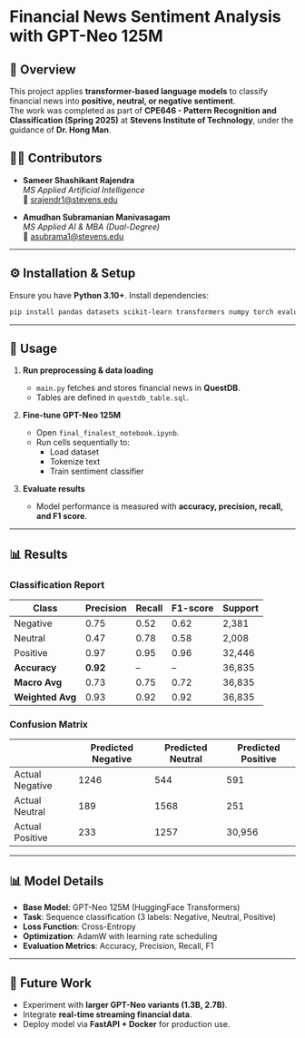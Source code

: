 # Financial News Sentiment Analysis with GPT-Neo 125M

## 📌 Overview
This project applies **transformer-based language models** to classify financial news into **positive, neutral, or negative sentiment**.  
The work was completed as part of **CPE646 - Pattern Recognition and Classification (Spring 2025)** at **Stevens Institute of Technology**, under the guidance of **Dr. Hong Man**.  

## 👨‍🎓 Contributors
- **Sameer Shashikant Rajendra**  
  *MS Applied Artificial Intelligence*  
  📧 srajendr1@stevens.edu  

- **Amudhan Subramanian Manivasagam**  
  *MS Applied AI & MBA (Dual-Degree)*  
  📧 asubrama1@stevens.edu  

---

## ⚙️ Installation & Setup
Ensure you have **Python 3.10+**. Install dependencies:
```bash
pip install pandas datasets scikit-learn transformers numpy torch evaluate accelerate psycopg2-binary
```

---

## 🚀 Usage
1. **Run preprocessing & data loading**
   - `main.py` fetches and stores financial news in **QuestDB**.
   - Tables are defined in `questdb_table.sql`.

2. **Fine-tune GPT-Neo 125M**
   - Open `final_finalest_notebook.ipynb`.
   - Run cells sequentially to:
     - Load dataset  
     - Tokenize text  
     - Train sentiment classifier  

3. **Evaluate results**
   - Model performance is measured with **accuracy, precision, recall, and F1 score**.  

---

## 📊 Results

### Classification Report
| Class     | Precision | Recall | F1-score | Support |
|-----------|-----------|--------|----------|---------|
| Negative  | 0.75      | 0.52   | 0.62     | 2,381   |
| Neutral   | 0.47      | 0.78   | 0.58     | 2,008   |
| Positive  | 0.97      | 0.95   | 0.96     | 32,446  |
| **Accuracy** | **0.92** | – | – | 36,835 |
| **Macro Avg** | 0.73 | 0.75 | 0.72 | 36,835 |
| **Weighted Avg** | 0.93 | 0.92 | 0.92 | 36,835 |

### Confusion Matrix
|            | Predicted Negative | Predicted Neutral | Predicted Positive |
|------------|--------------------|-------------------|--------------------|
| Actual Negative | 1246 | 544  | 591   |
| Actual Neutral  | 189  | 1568 | 251   |
| Actual Positive | 233  | 1257 | 30,956 |

---

## 📊 Model Details
- **Base Model**: GPT-Neo 125M (HuggingFace Transformers)  
- **Task**: Sequence classification (3 labels: Negative, Neutral, Positive)  
- **Loss Function**: Cross-Entropy  
- **Optimization**: AdamW with learning rate scheduling  
- **Evaluation Metrics**: Accuracy, Precision, Recall, F1  

---

## 🔮 Future Work
- Experiment with **larger GPT-Neo variants (1.3B, 2.7B)**.  
- Integrate **real-time streaming financial data**.  
- Deploy model via **FastAPI + Docker** for production use.  
